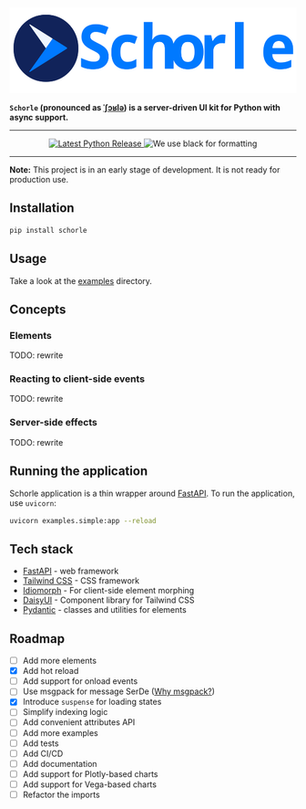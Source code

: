 <p align="center">
    <img src="https://raw.githubusercontent.com/renardeinside/schorle/main/raw/with_text.svg" class="align-center" height="150" alt="logo" />
</p>

**`Schorle` (pronounced as [ˈʃɔʁlə](https://en.wikipedia.org/wiki/Schorle)) is a server-driven UI kit for Python with
async support.**

---

<p align="center">
    <a href="https://pypi.org/project/schorle/">
        <img src="https://img.shields.io/pypi/v/schorle?color=green&amp;style=for-the-badge" alt="Latest Python Release"/>
    </a>
    <img src="https://img.shields.io/badge/code%20style-black-000000.svg?style=for-the-badge" alt="We use black for formatting"/>
</p>

---

**Note:** This project is in an early stage of development. It is not ready for production use.

## Installation

```bash
pip install schorle
```

## Usage

Take a look at the [examples](examples) directory.

## Concepts

### Elements

TODO: rewrite

### Reacting to client-side events

TODO: rewrite

### Server-side effects

TODO: rewrite

## Running the application

Schorle application is a thin wrapper around [FastAPI](https://fastapi.tiangolo.com/). To run the application,
use `uvicorn`:

```bash
uvicorn examples.simple:app --reload
```

## Tech stack

- [FastAPI](https://fastapi.tiangolo.com/) - web framework
- [Tailwind CSS](https://tailwindcss.com/) - CSS framework
- [Idiomorph](https://github.com/bigskysoftware/idiomorph) - For client-side element morphing
- [DaisyUI](https://daisyui.com/) - Component library for Tailwind CSS
- [Pydantic](https://docs.pydantic.dev/latest/) - classes and utilities for elements

## Roadmap

- [ ] Add more elements
- [x] Add hot reload
- [ ] Add support for onload events
- [ ] Use msgpack for message SerDe ([Why msgpack?](https://medium.com/@hugovs/the-need-for-speed-experimenting-with-message-serialization-93d7562b16e4))
- [x] Introduce `suspense` for loading states
- [ ] Simplify indexing logic
- [ ] Add convenient attributes API
- [ ] Add more examples
- [ ] Add tests
- [ ] Add CI/CD
- [ ] Add documentation
- [ ] Add support for Plotly-based charts
- [ ] Add support for Vega-based charts
- [ ] Refactor the imports